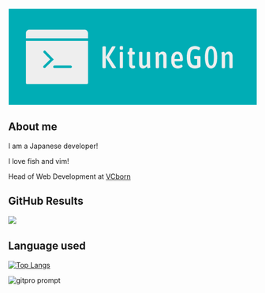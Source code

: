 <img src="https://github.com/KituneG0n/KituneG0n/blob/main/g0n-baner.png"> 

## About me

I am a Japanese developer!

I love fish and vim!

Head of Web Development at [VCborn](https://vcborn.com)

## GitHub Results

![](https://github-profile-summary-cards.vercel.app/api/cards/profile-details?username=KituneG0n&theme=vue)

## Language used

[![Top Langs](https://github-readme-stats.vercel.app/api/top-langs/?username=KituneG0n&layout=compact)](https://github.com/anuraghazra/github-readme-stats)

![gitpro prompt](https://gitpro-prompt.rihitosan.com/[KituneG0n])
